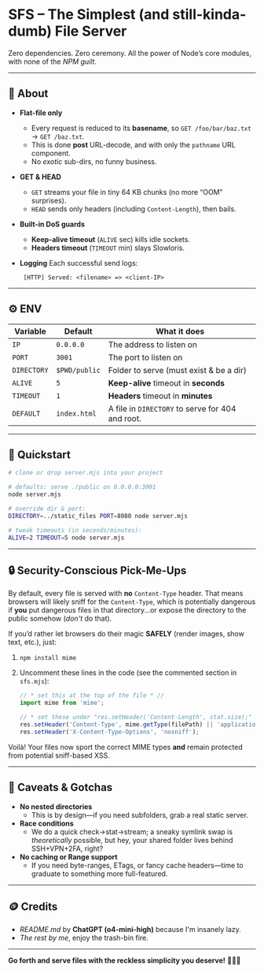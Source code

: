 # SFS – The Simplest (and still-kinda-dumb) File Server

Zero dependencies. Zero ceremony. All the power of Node’s core modules, with none of the *NPM guilt*.

---

## 🧐 About

* **Flat-file only**
  * Every request is reduced to its **basename**, so `GET /foo/bar/baz.txt` → `GET /baz.txt`.
  * This is done **post** URL-decode, and with only the `pathname` URL component.
  * No *exotic* sub-dirs, no funny business.

* **GET & HEAD**

  * `GET` streams your file in tiny 64 KB chunks (no more “OOM” surprises).
  * `HEAD` sends only headers (including `Content-Length`), then bails.

* **Built-in DoS guards**

  * **Keep-alive timeout** (`ALIVE` sec) kills idle sockets.
  * **Headers timeout** (`TIMEOUT` min) slays Slowloris.

* **Logging**
  Each successful send logs:

  ```
   [HTTP] Served: <filename> => <client-IP>
  ```

---

## ⚙️ ENV

| Variable    | Default       | What it does                                     |
| ----------- | ------------- | ------------------------------------------------ |
| `IP`        | `0.0.0.0`     | The address to listen on                         |
| `PORT`      | `3001`        | The port to listen on                            |
| `DIRECTORY` | `$PWD/public` | Folder to serve (must exist & be a dir)          |
| `ALIVE`     | `5`           | **Keep-alive** timeout in **seconds**            |
| `TIMEOUT`   | `1`           | **Headers** timeout in **minutes**               |
| `DEFAULT`   | `index.html`  | A file in `DIRECTORY` to serve for 404 and root. |

---

## 🚀 Quickstart

```bash
# clone or drop server.mjs into your project

# defaults: serve ./public on 0.0.0.0:3001
node server.mjs

# override dir & port:
DIRECTORY=../static_files PORT=8080 node server.mjs

# tweak timeouts (in seconds/minutes):
ALIVE=2 TIMEOUT=5 node server.mjs
```

---

## 🔒 Security-Conscious Pick-Me-Ups

By default, every file is served with **no** `Content-Type` header. That means browsers will likely sniff for the `Content-Type`, which is potentially dangerous if **you** put dangerous files in that directory...or expose the directory to the public somehow (*don't* do that).

If you’d rather let browsers do their magic **SAFELY** (render images, show text, etc.), just:

1. `npm install mime`
2. Uncomment these lines in the code (see the commented section in `sfs.mjs`):

   ```js
   // * set this at the top of the file * //
   import mime from 'mime';

   // * set these under "res.setHeader('Content-Length', stat.size);" * //
   res.setHeader('Content-Type', mime.getType(filePath) || 'application/octet-stream');
   res.setHeader('X-Content-Type-Options', 'nosniff');
   ```

Voilà! Your files now sport the correct MIME types **and** remain protected from potential sniff-based XSS.

---

## 🚧 Caveats & Gotchas

* **No nested directories**
  * This is by design—if you need subfolders, grab a real static server.
* **Race conditions**
  * We do a quick check→stat→stream; a sneaky symlink swap is *theoretically* possible, but hey, your shared folder lives behind SSH+VPN+2FA, right?
* **No caching or Range support**
  * If you need byte-ranges, ETags, or fancy cache headers—time to graduate to something more full-featured.

---

## 🪙 Credits

* *README.md* by **ChatGPT (o4-mini-high)** because I'm insanely lazy.
* *The rest by me*, enjoy the trash-bin fire.

---

**Go forth and serve files with the reckless simplicity you deserve!** 🚀📂💥
